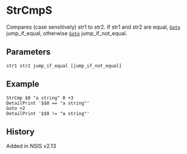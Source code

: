 # StrCmpS

Compares (case sensitively) str1 to str2. If str1 and str2 are equal, [`Goto`][1] jump_if_equal, otherwise [`Goto`][1] jump_if_not_equal.

## Parameters

    str1 str2 jump_if_equal [jump_if_not_equal]

## Example

    StrCmp $0 "a string" 0 +3
    DetailPrint '$$0 == "a string"'
    Goto +2
    DetailPrint '$$0 != "a string"'

## History

Added in NSIS v2.13

[1]: Goto.md
